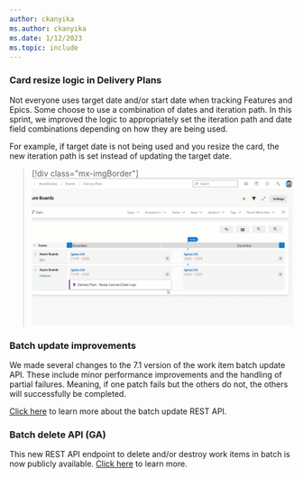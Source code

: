 ```yaml
---
author: ckanyika
ms.author: ckanyika
ms.date: 1/12/2023
ms.topic: include
---
```


### Card resize logic in Delivery Plans

Not everyone uses target date and/or start date when tracking Features and Epics. Some choose to  use a combination of dates and iteration path. In this sprint, we improved the logic to appropriately set the iteration path and date field combinations depending on how they are being used.

For example, if target date is not being used and you resize the card, the new iteration path is set instead of updating the target date.

> [!div class="mx-imgBorder"]
> ![Gif to demo copy comments link.](../../media/214-boards-01.gif "gif to demo copy comments link")

### Batch update improvements

We made several changes to the 7.1 version of the work item batch update API. These include minor performance improvements and the 
handling of partial failures. Meaning, if one patch fails but the others do not, the others will successfully be completed.

[Click here](/rest/api/azure/devops/wit/?view=azure-devops-rest-7.1&preserve-view=true) to learn more about the batch update REST API.

### Batch delete API (GA)

This new REST API endpoint to delete and/or destroy work items in batch is now publicly available. [Click here](/rest/api/azure/devops/wit/work-items/delete-work-items?view=azure-devops-rest-7.1&preserve-view=true) to learn more.
